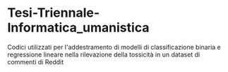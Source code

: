 # Tesi-Triennale-Informatica_umanistica
Codici utilizzati per l'addestramento di modelli di classificazione binaria e regressione lineare nella rilevazione della tossicità in un dataset di commenti di Reddit
